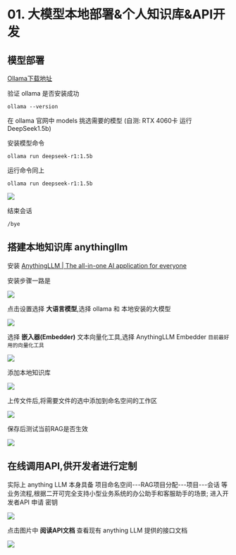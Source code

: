 # 01. 大模型本地部署&个人知识库&API开发

## 模型部署

[Ollama下载地址](https://ollama.com/)

验证 ollama 是否安装成功

```shell
ollama --version
```

在 ollama 官网中 models 挑选需要的模型 (自测: RTX 4060卡 运行 DeepSeek1.5b)

安装模型命令

```shell 
ollama run deepseek-r1:1.5b
```

运行命令同上

```shell
ollama run deepseek-r1:1.5b
```

![](https://raw.githubusercontent.com/gongjianOnline/ImgHosting/main/img/1)

 结束会话

```shell
/bye
```

## 搭建本地知识库 anythingllm

安装 [AnythingLLM | The all-in-one AI application for everyone](https://anythingllm.com/)

安装步骤一路是

![](https://raw.githubusercontent.com/gongjianOnline/ImgHosting/main/img/3)

点击设置选择 **大语言模型**,选择 ollama 和 本地安装的大模型

**![](https://raw.githubusercontent.com/gongjianOnline/ImgHosting/main/img/4)**

选择 **嵌入器(Embedder)** 文本向量化工具,选择 AnythingLLM Embedder `目前最好用的向量化工具`

![](https://raw.githubusercontent.com/gongjianOnline/ImgHosting/main/img/5)

添加本地知识库

![](https://raw.githubusercontent.com/gongjianOnline/ImgHosting/main/img/6)

上传文件后,将需要文件的选中添加到命名空间的工作区

![](https://raw.githubusercontent.com/gongjianOnline/ImgHosting/main/img/7)

保存后测试当前RAG是否生效

![](https://raw.githubusercontent.com/gongjianOnline/ImgHosting/main/img/8)

## 在线调用API,供开发者进行定制

实际上 anything LLM 本身具备 项目命名空间---RAG项目分配---项目---会话 等业务流程,根据二开可完全支持小型业务系统的办公助手和客服助手的场景; 进入开发者API 申请 密钥

![](https://raw.githubusercontent.com/gongjianOnline/ImgHosting/main/img/10)

点击图片中 **阅读API文档** 查看现有 anything LLM 提供的接口文档

![](https://raw.githubusercontent.com/gongjianOnline/ImgHosting/main/img/11)

 